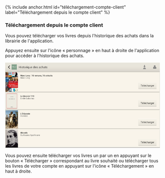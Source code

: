 {% include anchor.html id="téléchargement-compte-client" label="Téléchargement depuis le compte client" %}

### Téléchargement depuis le compte client

Vous pouvez télécharger vos livres depuis l'historique des achats dans la librairie de l'application.

Appuyez ensuite sur l'icône « personnage » en haut à droite de l'application pour accéder à l'historique des achats.

![](/images/telecharger-tablette2-1.png)

Vous pouvez ensuite télécharger vos livres un par un en appuyant sur le bouton « Télécharger » correspondant au livre souhaité ou télécharger tous les livres de votre compte en appuyant sur l'icône « Téléchargement » en haut à droite.
